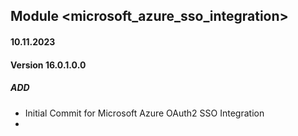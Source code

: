 ## Module <microsoft_azure_sso_integration>

#### 10.11.2023
#### Version 16.0.1.0.0
##### ADD

- Initial Commit for Microsoft Azure OAuth2 SSO Integration
- 